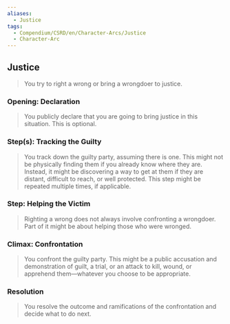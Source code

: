 ```yaml
---
aliases:
  - Justice
tags:
  - Compendium/CSRD/en/Character-Arcs/Justice
  - Character-Arc
---
```

## Justice  
>You try to right a wrong or bring a wrongdoer to justice.   
### Opening: Declaration    
>You publicly declare that you are going to bring justice in this situation. This is optional.  
### Step(s): Tracking the Guilty    
>You track down the guilty party, assuming there is one. This might not be physically finding them if you already know where they are. Instead, it might be discovering a way to get at them if they are distant, difficult to reach, or well protected. This step might be repeated multiple times, if applicable.  
### Step: Helping the Victim    
>Righting a wrong does not always involve confronting a wrongdoer. Part of it might be about helping those who were wronged.  
### Climax: Confrontation    
>You confront the guilty party. This might be a public accusation and demonstration of guilt, a trial, or an attack to kill, wound, or apprehend them—whatever you choose to be appropriate.   
### Resolution    
>You resolve the outcome and ramifications of the confrontation and decide what to do next.